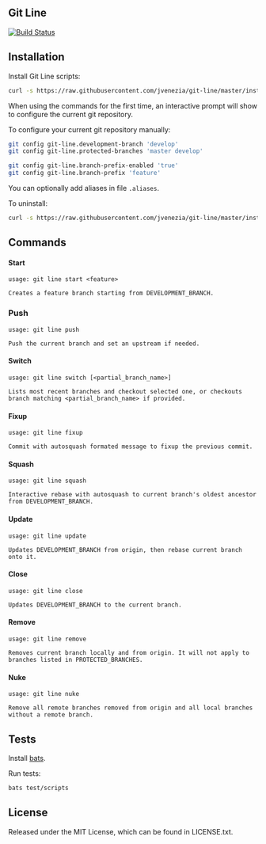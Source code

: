 ## Git Line

[![Build Status](https://travis-ci.org/jvenezia/git-line.svg?branch=master)](https://travis-ci.org/jvenezia/git-line)

## Installation

Install Git Line scripts:

```bash
curl -s https://raw.githubusercontent.com/jvenezia/git-line/master/installer.bash | bash /dev/stdin install
```

When using the commands for the first time, an interactive prompt will show to configure the current git repository.

To configure your current git repository manually:

```bash
git config git-line.development-branch 'develop'
git config git-line.protected-branches 'master develop'

git config git-line.branch-prefix-enabled 'true'
git config git-line.branch-prefix 'feature'
```

You can optionally add aliases in file `.aliases`.

To uninstall:

```bash
curl -s https://raw.githubusercontent.com/jvenezia/git-line/master/installer.bash | bash /dev/stdin uninstall
```

## Commands

#### Start

```
usage: git line start <feature>

Creates a feature branch starting from DEVELOPMENT_BRANCH.
```

### Push

```
usage: git line push

Push the current branch and set an upstream if needed.
```

#### Switch

```
usage: git line switch [<partial_branch_name>]

Lists most recent branches and checkout selected one, or checkouts branch matching <partial_branch_name> if provided.
```

#### Fixup

```
usage: git line fixup 

Commit with autosquash formated message to fixup the previous commit.
```

#### Squash

```
usage: git line squash 

Interactive rebase with autosquash to current branch's oldest ancestor from DEVELOPMENT_BRANCH.
```

#### Update

```
usage: git line update 

Updates DEVELOPMENT_BRANCH from origin, then rebase current branch onto it.
```

#### Close

```
usage: git line close

Updates DEVELOPMENT_BRANCH to the current branch.
```

#### Remove

```
usage: git line remove

Removes current branch locally and from origin. It will not apply to branches listed in PROTECTED_BRANCHES.
```

#### Nuke

```
usage: git line nuke

Remove all remote branches removed from origin and all local branches without a remote branch.
```

## Tests

Install [bats](https://github.com/sstephenson/bats/wiki/Install-Bats-Using-a-Package).

Run tests:

```bash
bats test/scripts
```

## License

Released under the MIT License, which can be found in LICENSE.txt.